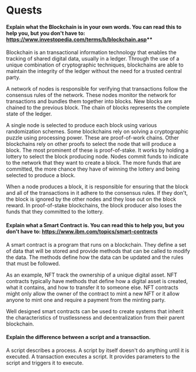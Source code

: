 # Quests
#### Explain what the Blockchain is in your own words. You can read this to help you, but you don't have to: https://www.investopedia.com/terms/b/blockchain.asp**

Blockchain is an transactional information technology that enables the tracking of shared digital data, usually in a ledger. Through the use of a unique combination of cryptographic techniques, blockchains are able to maintain the integrity of the ledger without the need for a trusted central party.

A network of nodes is responsible for verifying that transactions follow the consensus rules of the network. These nodes monitor the network for transactions and bundles them together into blocks. New blocks are chained to the previous block.  The chain of blocks represents the complete state of the ledger.

A single node is selected to produce each block using various randomization schemes. Some blockchains rely on solving a cryptographic puzzle using processing power. These are proof-of-work chains. Other blockchains rely on other proofs to select the node that will produce a block. The most prominent of these is proof-of-stake. It works by holding a lottery to select the block producing node. Nodes commit funds to indicate to the network that they want to create a block. The more funds that are committed, the more chance they have of winning the lottery and being selected to produce a block.

When a node produces a block, it is responsible for ensuring that the block and all of the transactions in it adhere to the consensus rules. If they don't, the block is ignored by the other nodes and they lose out on the block reward. In proof-of-stake blockchains, the block producer also loses the funds that they committed to the lottery.

#### Explain what a Smart Contract is. You can read this to help you, but you don't have to: https://www.ibm.com/topics/smart-contracts
A smart contract is a program that runs on a blockchain. They define a set of data that will be stored and provide methods that can be called to modify the data. The methods define how the data can be updated and the rules that must be followed.

As an example, NFT track the ownership of a unique digital asset. NFT contracts typically have methods that define how a digital asset is created, what it contains, and how to transfer it to someone else. NFT contracts might only allow the owner of the contract to mint a new NFT or it allow anyone to mint one and require a payment from the minting party. 

Well designed smart contracts can be used to create systems that inherit the characteristics of trustlessness and decentralization from their parent blockchain.

#### Explain the difference between a script and a transaction.
A script describes a process. A script by itself doesn't do anything until it is executed. A transaction executes a script. It provides parameters to the script and triggers it to execute.